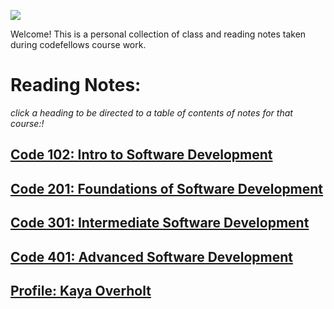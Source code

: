 ![](https://cdn.cnn.com/cnnnext/dam/assets/150103074330-hubble-space-background-2-large-169.jpg)

Welcome! This is a personal collection of class and reading notes taken during codefellows course work.
  
# Reading Notes:

*click a heading to be directed to a table of contents of notes for that course:!*

  ## [Code 102: Intro to Software Development](102/Table-Of-Contents.md)
  ## [Code 201: Foundations of Software Development](201/Table-Of-Contents.md)
  ## [Code 301: Intermediate Software Development](301/Table-Of-Contents.md)
  ## [Code 401: Advanced Software Development](401/Table-Of-Contents.md)
  
  
  
## [Profile: Kaya Overholt](personal.md)
